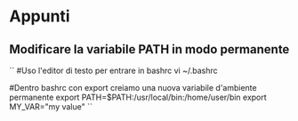 # Appunti
## Modificare la variabile PATH in modo permanente
``
#Uso l'editor di testo per entrare in bashrc
vi ~/.bashrc

#Dentro bashrc con export creiamo una nuova variabile d'ambiente permanente
export PATH=$PATH:/usr/local/bin:/home/user/bin
export MY_VAR="my value"
``


